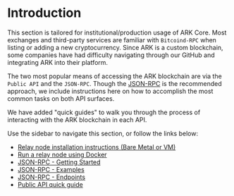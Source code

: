 # Introduction

This section is tailored for institutional/production usage of ARK Core. Most exchanges and third-party services are familiar with `Bitcoind-RPC` when listing or adding a new cryptocurrency. Since ARK is a custom blockchain, some companies have had difficulty navigating through our GitHub and integrating ARK into their platform.

The two most popular means of accessing the ARK blockchain are via the `Public API` and the `JSON-RPC`. Though the [JSON-RPC](json-rpc/getting-started.md#usage-instructions) is the recommended approach, we include instructions here on how to accomplish the most common tasks on both API surfaces.

We have added "quick guides" to walk you through the process of interacting with the ARK blockchain in each API.

Use the sidebar to navigate this section, or follow the links below:

* [Relay node installation instructions \(Bare Metal or VM\)](node-installation/baremetal-instructions.md)
* [Run a relay node using Docker](node-installation/relay-using-docker.md)
* [JSON-RPC - Getting Started](json-rpc/getting-started.md)
* [JSON-RPC - Examples](json-rpc/examples.md)
* [JSON-RPC - Endpoints](json-rpc/endpoints/)
* [Public API quick guide](public-api-guide.md)

